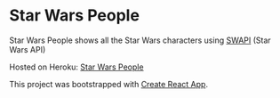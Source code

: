 # Star Wars People

Star Wars People shows all the Star Wars characters using [SWAPI](https://swapi.dev/) (Star Wars API)

Hosted on Heroku: [Star Wars People](https://starwarspeople.herokuapp.com/)


This project was bootstrapped with [Create React App](https://github.com/facebook/create-react-app).

